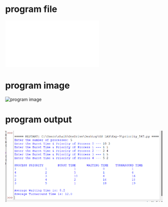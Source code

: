 # program file 
![program file](priority.py) 

# program image 
![program image](prioriy_program.png)

# program output 
![program output](priority_output.png)
